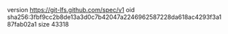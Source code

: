 version https://git-lfs.github.com/spec/v1
oid sha256:3fbf9cc2b8de13a3d0c7b42047a2246962587228da618ac4293f3a187fab02a1
size 43318
